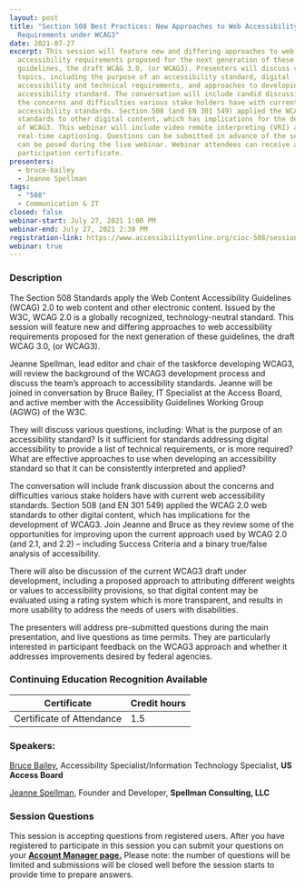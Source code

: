 ```yaml
---
layout: post
title: "Section 508 Best Practices: New Approaches to Web Accessibility
  Requirements under WCAG3"
date: 2021-07-27
excerpt: This session will feature new and differing approaches to web
  accessibility requirements proposed for the next generation of these
  guidelines, the draft WCAG 3.0, (or WCAG3). Presenters will discuss various
  topics, including the purpose of an accessibility standard, digital
  accessibility and technical requirements, and approaches to developing an
  accessibility standard. The conversation will include candid discussion about
  the concerns and difficulties various stake holders have with current web
  accessibility standards. Section 508 (and EN 301 549) applied the WCAG 2.0 web
  standards to other digital content, which has implications for the development
  of WCAG3. This webinar will include video remote interpreting (VRI) and
  real-time captioning. Questions can be submitted in advance of the session or
  can be posed during the live webinar. Webinar attendees can receive a
  participation certificate.
presenters:
  - bruce-bailey
  - Jeanne Spellman
tags:
  - "508"
  - Communication & IT
closed: false
webinar-start: July 27, 2021 1:00 PM
webinar-end: July 27, 2021 2:30 PM
registration-link: https://www.accessibilityonline.org/cioc-508/session/?id=110939
webinar: true
---
```

### Description

The Section 508 Standards apply the Web Content Accessibility Guidelines (WCAG) 2.0 to web content and other electronic content. Issued by the W3C, WCAG 2.0 is a globally recognized, technology-neutral standard. This session will feature new and differing approaches to web accessibility requirements proposed for the next generation of these guidelines, the draft WCAG 3.0, (or WCAG3).



Jeanne Spellman, lead editor and chair of the taskforce developing WCAG3, will review the background of the WCAG3 development process and discuss the team’s approach to accessibility standards. Jeanne will be joined in conversation by Bruce Bailey, IT Specialist at the Access Board, and active member with the Accessibility Guidelines Working Group (AGWG) of the W3C.



They will discuss various questions, including: What is the purpose of an accessibility standard? Is it sufficient for standards addressing digital accessibility to provide a list of technical requirements, or is more required? What are effective approaches to use when developing an accessibility standard so that it can be consistently interpreted and applied?



The conversation will include frank discussion about the concerns and difficulties various stake holders have with current web accessibility standards. Section 508 (and EN 301 549) applied the WCAG 2.0 web standards to other digital content, which has implications for the development of WCAG3. Join Jeanne and Bruce as they review some of the opportunities for improving upon the current approach used by WCAG 2.0 (and 2.1, and 2.2) – including Success Criteria and a binary true/false analysis of accessibility.



There will also be discussion of the current WCAG3 draft under development, including a proposed approach to attributing different weights or values to accessibility provisions, so that digital content may be evaluated using a rating system which is more transparent, and results in more usability to address the needs of users with disabilities.



The presenters will address pre-submitted questions during the main presentation, and live questions as time permits. They are particularly interested in participant feedback on the WCAG3 approach and whether it addresses improvements desired by federal agencies.

### Continuing Education Recognition Available

| **Certificate**           | **Credit hours** |
| ------------------------- | ---------------- |
| Certificate of Attendance | 1.5              |

### Speakers:

[Bruce Bailey](https://www.accessibilityonline.org/speakers/speaker.aspx?id=10192), Accessibility Specialist/Information Technology Specialist, **US Access Board**



[Jeanne Spellman](https://www.accessibilityonline.org/speakers/speaker.aspx?id=10884), Founder and Developer, **Spellman Consulting, LLC**



### Session Questions

This session is accepting questions from registered users. After you have registered to participate in this session you can submit your questions on your **[Account Manager page.](https://www.accessibilityonline.org/cioc-508/accountManager)** Please note: the number of questions will be limited and submissions will be closed well before the session starts to provide time to prepare answers.
